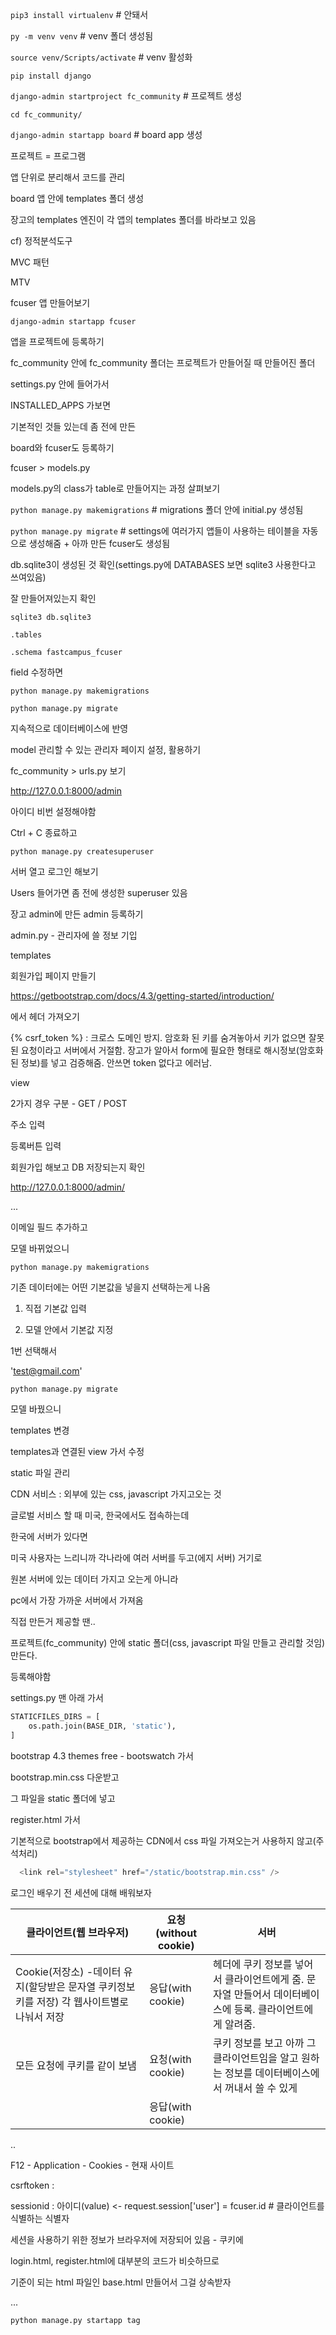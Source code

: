 `pip3 install virtualenv`  # 안돼서 

`py -m venv venv`  # venv 폴더 생성됨

`source venv/Scripts/activate`  # venv 활성화

`pip install django`  

`django-admin startproject fc_community`  # 프로젝트 생성

`cd fc_community/`

`django-admin startapp board`  # board app 생성



프로젝트 = 프로그램

앱 단위로 분리해서 코드를 관리



board 앱 안에 templates 폴더 생성

장고의 templates 엔진이 각 앱의 templates 폴더를 바라보고 있음



cf) 정적분석도구

MVC 패턴

MTV



fcuser 앱 만들어보기

`django-admin startapp fcuser`



앱을 프로젝트에 등록하기

fc_community 안에 fc_community 폴더는 프로젝트가 만들어질 때 만들어진 폴더

settings.py 안에 들어가서

INSTALLED_APPS 가보면

기본적인 것들 있는데 좀 전에 만든

board와 fcuser도 등록하기



fcuser  > models.py



models.py의 class가 table로 만들어지는 과정 살펴보기

`python manage.py makemigrations`  # migrations 폴더 안에 initial.py 생성됨

`python manage.py migrate`  # settings에 여러가지 앱들이 사용하는 테이블을 자동으로 생성해줌 + 아까 만든 fcuser도 생성됨



db.sqlite3이 생성된 것 확인(settings.py에 DATABASES 보면 sqlite3 사용한다고 쓰여있음)

잘 만들어져있는지 확인

`sqlite3 db.sqlite3`

`.tables`

`.schema fastcampus_fcuser`



field 수정하면 

`python manage.py makemigrations`

`python manage.py migrate`

지속적으로 데이터베이스에 반영



model 관리할 수 있는 관리자 페이지 설정, 활용하기

fc_community > urls.py 보기

 http://127.0.0.1:8000/admin

아이디 비번 설정해야함

Ctrl + C 종료하고

`python manage.py createsuperuser`

서버 열고 로그인 해보기

Users 들어가면 좀 전에 생성한 superuser 있음



장고 admin에 만든 admin 등록하기 

admin.py - 관리자에 쓸 정보 기입



templates

회원가입 페이지 만들기

https://getbootstrap.com/docs/4.3/getting-started/introduction/

에서 헤더 가져오기



{% csrf_token %} : 크로스 도메인 방지. 암호화 된 키를 숨겨놓아서 키가 없으면 잘못된 요청이라고 서버에서 거절함. 장고가 알아서 form에 필요한 형태로 해시정보(암호화 된 정보)를 넣고 검증해줌. 안쓰면 token 없다고 에러남.



view

2가지 경우 구분 - GET / POST

주소 입력

등록버튼 입력



회원가입 해보고 DB 저장되는지 확인

http://127.0.0.1:8000/admin/



...



이메일 필드 추가하고

모델 바뀌었으니 

`python manage.py makemigrations`

기존 데이터에는 어떤 기본값을 넣을지 선택하는게 나옴

1) 직접 기본값 입력

2) 모델 안에서 기본값 지정

1번 선택해서

'test@gmail.com' 

`python manage.py migrate`



모델 바꿨으니

templates 변경



templates과 연결된 view 가서 수정





static 파일 관리

CDN 서비스 : 외부에 있는 css, javascript 가지고오는 것

글로벌 서비스 할 때 미국, 한국에서도 접속하는데

한국에 서버가 있다면

미국 사용자는 느리니까  각나라에 여러 서버를 두고(에지 서버) 거기로

원본 서버에 있는 데이터 가지고 오는게 아니라

pc에서 가장 가까운 서버에서 가져옴

직접 만든거 제공할 땐..

프로젝트(fc_community) 안에 static 폴더(css, javascript 파일 만들고 관리할 것임) 만든다.

등록해야함

settings.py 맨 아래 가서

```python
STATICFILES_DIRS = [
    os.path.join(BASE_DIR, 'static'),
]
```



bootstrap 4.3 themes free - bootswatch 가서

bootstrap.min.css 다운받고

그 파일을 static 폴더에 넣고

register.html 가서

기본적으로 bootstrap에서 제공하는 CDN에서 css 파일 가져오는거 사용하지 않고(주석처리)

```python
  <link rel="stylesheet" href="/static/bootstrap.min.css" />
```



로그인 배우기 전 세션에 대해 배워보자

| 클라이언트(웹 브라우저)                                      | 요청(without cookie) | 서버                                                         |
| ------------------------------------------------------------ | -------------------- | ------------------------------------------------------------ |
| Cookie(저장소) -데이터 유지(할당받은 문자열 쿠키정보 키를 저장) 각 웹사이트별로 나눠서 저장 | 응답(with cookie)    | 헤더에 쿠키 정보를 넣어서 클라이언트에게 줌. 문자열 만들어서 데이터베이스에 등록. 클라이언트에게 알려줌. |
| 모든 요청에 쿠키를 같이 보냄                                 | 요청(with cookie)    | 쿠키 정보를 보고 아까 그 클라이언트임을 알고 원하는 정보를 데이터베이스에서 꺼내서 쓸 수 있게 |
|                                                              | 응답(with cookie)    |                                                              |



..



F12 - Application - Cookies - 현재 사이트

csrftoken :

sessionid : 아이디(value) <- request.session['user'] = fcuser.id  # 클라이언트를 식별하는 식별자

세션을 사용하기 위한 정보가 브라우저에 저장되어 있음 - 쿠키에



login.html, register.html에 대부분의 코드가 비슷하므로

기준이 되는 html 파일인 base.html 만들어서 그걸 상속받자



...



`python manage.py startapp tag`

